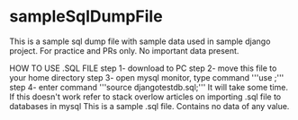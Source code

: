 # sampleSqlDumpFile
This is a sample sql dump file with sample data used in sample django project.
For practice and PRs only. No important data present.

HOW TO USE .SQL FILE
step 1- download to PC
step 2- move this file to your home directory
step 3- open mysql monitor, type command '''use <database you want to use>;'''
step 4- enter command '''source djangotestdb.sql;'''
It will take some time.
  If this doesn't work refer to stack overlow articles on importing .sql file to databases in mysql
  This is a sample .sql file. Contains no data of any value.
